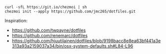 ```
curl -sfL https://git.io/chezmoi | sh
chezmoi init --apply https://github.com/jmc265/dotfiles.git
```

Inspiration:
 * https://github.com/twpayne/dotfiles
 * https://github.com/renemarc/dotfiles
 * https://github.com/hjuutilainen/dotfiles/blob/9198bacc8e8ea63bf441a3e313a93a2159037a34/bin/osx-system-defaults.sh#L84-L96
